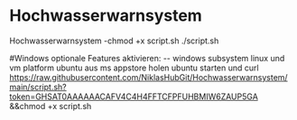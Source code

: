 # Hochwasserwarnsystem
Hochwasserwarnsystem
-chmod +x script.sh
./script.sh

#Windows
optionale Features aktivieren:
-- windows subsystem linux und vm platform
ubuntu aus ms appstore holen
ubuntu starten und curl https://raw.githubusercontent.com/NiklasHubGit/Hochwasserwarnsystem/main/script.sh?token=GHSAT0AAAAAACAFV4C4H4FFTCFPFUHBMIW6ZAUP5GA &&chmod +x script.sh
